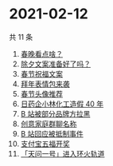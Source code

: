 # 2021-02-12

共 11 条

<!-- BEGIN -->
<!-- 最后更新时间 Fri Feb 12 2021 02:04:37 GMT+0800 (CST) -->
1. [春晚看点啥？](https://www.zhihu.com/search?q=春晚)
1. [除夕文案准备好了吗？](https://www.zhihu.com/search?q=除夕文案)
1. [春节祝福文案](https://www.zhihu.com/search?q=春节祝福文案)
1. [拜年表情包来袭](https://www.zhihu.com/search?q=拜年表情包)
1. [春节头像推荐](https://www.zhihu.com/search?q=新年头像)
1. [日药企小林化工造假 40 年](https://www.zhihu.com/search?q=小林化工)
1. [B 站被部分品牌方拉黑](https://www.zhihu.com/search?q=抵制b站)
1. [创意家庭群聊名称](https://www.zhihu.com/search?q=家庭群聊名称)
1. [B 站回应被抵制事件](https://www.zhihu.com/search?q=b站回应)
1. [支付宝五福开奖](https://www.zhihu.com/search?q=支付宝五福)
1. [「天问一号」进入环火轨道](https://www.zhihu.com/search?q=天问一号)
<!-- END -->
